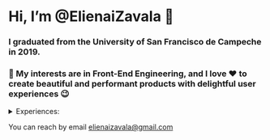 # Hi, I’m @ElienaiZavala 👋

### I graduated from the University of San Francisco de Campeche in 2019.
### 👀 My interests are in Front-End Engineering, and I love ❤️ to create beautiful and performant products with delightful user experiences 😉

<details><summary>Experiences:</summary>
<p>
	
| TECHNOLOGIES | DESCRIPTION |
| --- | --- |
| HTML | Thanks to this technology, you are able to create the “skeleton” or — using other words — the “markup” for your website. |
| CSS / SASS | Make your web application responsive and more interactive with some eye-catching animations. |
| JQuery / JavaScript | It allows you to dynamically modify the contents of your app or website. |
| PHP | Is known as a general-purpose scripting language that can be used to develop dynamic and interactive websites. |
| Angular | Is a full-fledged JavaScript-based frontend framework supported by Google. |
| React | React makes creating web pages and web applications much faster and easier. |
| MySQL | Is an open-source relational database management system (RDBMS). |
| Bootstrap | Open-source, and powerful front-end framework designed to create mobile-friendly, responsive websites and applications |
| Tailwind CSS | A utility-first CSS framework packed that can be composed to build any design, directly in your markup. |

</p>
</details>

You can reach by email [elienaizavala@gmail.com](mailto:elienaizavala@gmail.com?Subject=Hola%20desde%20Github&body=Me%20comunico%20contigo%20con%20el%20fin%20de...)
